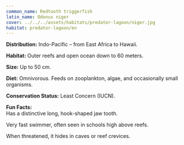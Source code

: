 ```yaml
---
common_name: Redtooth triggerfish
latin_name: Odonus niger
cover: ../../../assets/habitats/predator-lagoon/niger.jpg
habitat: predator-lagoon/en
---
```

**Distribution:** Indo-Pacific – from East Africa to Hawaii.  

**Habitat:** Outer reefs and open ocean down to 60 meters.  

**Size:** Up to 50 cm.  

**Diet:** Omnivorous. Feeds on zooplankton, algae, and occasionally small organisms.  

**Conservation Status:** Least Concern (IUCN).  

**Fun Facts:**  
Has a distinctive long, hook-shaped jaw tooth.  

Very fast swimmer, often seen in schools high above reefs.  

When threatened, it hides in caves or reef crevices.
